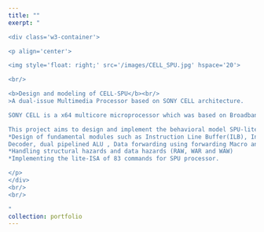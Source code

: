 ```yaml
---
title: ""
exerpt: "  

<div class='w3-container'>

<p align='center'>

<img style='float: right;' src='/images/CELL_SPU.jpg' hspace='20'>

<br/>

<b>Design and modeling of CELL-SPU</b><br/>
>A dual-issue Multimedia Processor based on SONY CELL architecture.

SONY CELL is a x64 multicore microprocessor which was based on Broadband Engine Architecture(BEA) and was commercially featured in Playstation 3. The Synergistic Processor Unit (SPU) is the integral part of CELL and is designed to accelerate the media and streaming workloads.  

This project aims to design and implement the behavioral model SPU-lite multimedia processor in System Verilog. The emphasis is given on the design of the following aspects,
*Design of fundamental modules such as Instruction Line Buffer(ILB), Instruction
Decoder, dual pipelined ALU , Data forwarding using forwarding Macro and Local Store.
*Handling structural hazards and data hazards (RAW, WAR and WAW)
*Implementing the lite-ISA of 83 commands for SPU processor.

</p>
</div>
<br/>
<br/>

"
collection: portfolio
---
```

